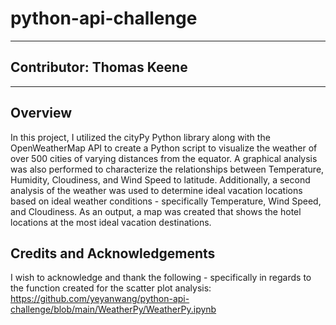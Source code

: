 # python-api-challenge
---
## Contributor: Thomas Keene
---
## Overview
In this project, I utilized the cityPy Python library along with the OpenWeatherMap API to create a Python script to visualize the weather of over 500 cities of varying distances from the equator. A graphical analysis was also performed to characterize the relationships between Temperature, Humidity, Cloudiness, and Wind Speed to latitude.
Additionally, a second analysis of the weather was used to determine ideal vacation locations based on ideal weather conditions - specifically Temperature, Wind Speed, and Cloudiness. As an output, a map was created that shows the hotel locations at the most ideal vacation destinations.

## Credits and Acknowledgements
I wish to acknowledge and thank the following - specifically in regards to the function created for the scatter plot analysis: https://github.com/yeyanwang/python-api-challenge/blob/main/WeatherPy/WeatherPy.ipynb
